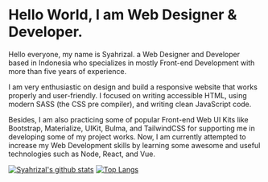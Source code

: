 # Hello World, I am Web Designer & Developer.

Hello everyone, my name is Syahrizal. a Web Designer and Developer based in Indonesia who specializes in mostly Front-end Development with more than five years of experience.

I am very enthusiastic on design and build a responsive website that works properly and user-friendly. I focused on writing accessible HTML, using modern SASS (the CSS pre compiler), and writing clean JavaScript code.

Besides, I am also practicing some of popular Front-end Web UI Kits like Bootstrap, Materialize, UIKit, Bulma, and TailwindCSS for supporting me in developing some of my project works. Now, I am currently attempted to increase my Web Development skills by learning some awesome and useful technologies such as Node, React, and Vue.

[![Syahrizal's github stats](https://github-readme-stats.vercel.app/api?username=syahrizaldev&hide=contribs&show_icons=true&theme=onedark)](https://github.com/syahrizaldev/)
[![Top Langs](https://github-readme-stats.vercel.app/api/top-langs/?username=syahrizaldev&langs_count=7&layout=compact&theme=onedark)](https://github.com/syahrizaldev/)
